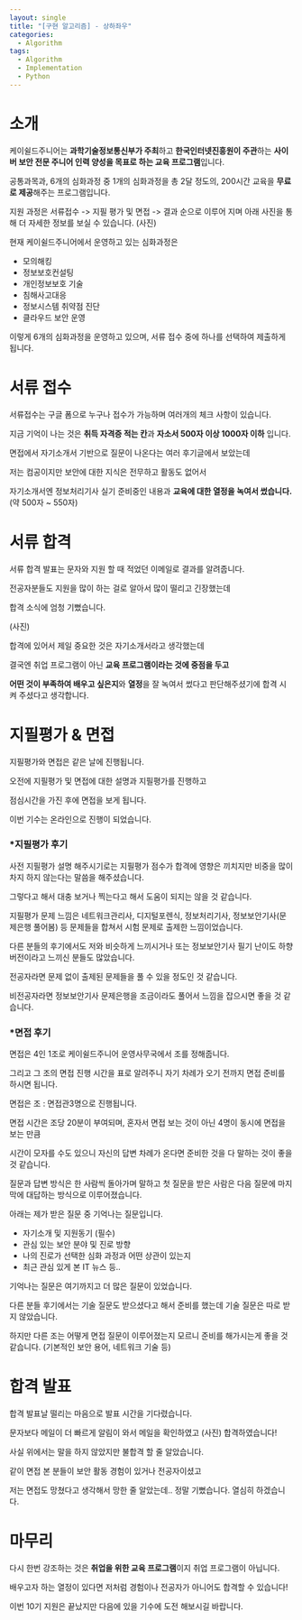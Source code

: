 ```yaml
---
layout: single
title: "[구현 알고리즘] - 상하좌우"
categories:
  - Algorithm
tags:
  - Algorithm
  - Implementation 
  - Python
---
```


# 소개

케이쉴드주니어는 **과학기술정보통신부가 주최**하고 **한국인터넷진흥원이 주관**하는 **사이버 보안 전문 주니어 인력 양성을 목표로 하는 교육 프로그램**입니다.

공통과목과, 6개의 심화과정 중 1개의 심화과정을 총 2달 정도의, 200시간 교육을 **무료로 제공**해주는 프로그램입니다.

지원 과정은 서류접수 -> 지필 평가 및 면접 -> 결과 순으로 이루어 지며 아래 사진을 통해 더 자세한 정보를 보실 수 있습니다.
(사진)

현재 케이쉴드주니어에서 운영하고 있는 심화과정은

- 모의해킹
- 정보보호컨설팅
- 개인정보보호 기술
- 침해사고대응
- 정보시스템 취약점 진단
- 클라우드 보안 운영

이렇게 6개의 심화과정을 운영하고 있으며, 서류 접수 중에 하나를 선택하여 제출하게 됩니다.

# 서류 접수

서류접수는 구글 폼으로 누구나 접수가 가능하며 여러개의 체크 사항이 있습니다.

지금 기억이 나는 것은 **취득 자격증 적는 칸**과 **자소서 500자 이상 1000자 이하** 입니다.

면접에서 자기소개서 기반으로 질문이 나온다는 여러 후기글에서 보았는데

저는 컴공이지만 보안에 대한 지식은 전무하고 활동도 없어서

자기소개서엔 정보처리기사 실기 준비중인 내용과 **교육에 대한 열정을 녹여서 썼습니다.**
(약 500자 ~ 550자)

# 서류 합격

서류 합격 발표는 문자와 지원 할 때 적었던 이메일로 결과를 알려줍니다.

전공자분들도 지원을 많이 하는 걸로 알아서 많이 떨리고 긴장했는데

합격 소식에 엄청 기뻤습니다.

(사진)

합격에 있어서 제일 중요한 것은 자기소개서라고 생각했는데

결국엔 취업 프로그램이 아닌 **교육 프로그램이라는 것에 중점을 두고**

**어떤 것이 부족하여 배우고 싶은지**와 **열정**을 잘 녹여서 썼다고 판단해주셨기에 합격 시켜 주셨다고 생각합니다.

# 지필평가 & 면접

지필평가와 면접은 같은 날에 진행됩니다.

오전에 지필평가 및 면접에 대한 설명과 지필평가를 진행하고

점심시간을 가진 후에 면접을 보게 됩니다.

이번 기수는 온라인으로 진행이 되었습니다.

### *지필평가 후기

사전 지필평가 설명 해주시기로는 지필평가 점수가 합격에 영향은 끼치지만 비중을 많이 차지 하지 않는다는 말씀을 해주셨습니다.

그렇다고 해서 대충 보거나 찍는다고 해서 도움이 되지는 않을 것 같습니다.

지필평가 문제 느낌은 네트워크관리사, 디지털포렌식, 정보처리기사, 정보보안기사(문제은행 풀어봄) 등 문제들을 합쳐서 시험 문제로 출제한 느낌이었습니다.

다른 분들의 후기에서도 저와 비슷하게 느끼시거나 또는 정보보안기사 필기 난이도 하향 버전이라고 느끼신 분들도 많았습니다.

전공자라면 문제 없이 출제된 문제들을 풀 수 있을 정도인 것 같습니다.

비전공자라면 정보보안기사 문제은행을 조금이라도 풀어서 느낌을 잡으시면 좋을 것 같습니다.

### *면접 후기

면접은 4인 1조로 케이쉴드주니어 운영사무국에서 조를 정해줍니다.

그리고 그 조의 면접 진행 시간을 표로 알려주니 자기 차례가 오기 전까지 면접 준비를 하시면 됩니다.

면접은 조 : 면접관3명으로 진행됩니다.

면접 시간은 조당 20분이 부여되며, 혼자서 면접 보는 것이 아닌 4명이 동시에 면접을 보는 만큼

시간이 모자를 수도 있으니 자신의 답변 차례가 온다면 준비한 것을 다 말하는 것이 좋을 것 같습니다.

질문과 답변 방식은 한 사람씩 돌아가며 말하고 첫 질문을 받은 사람은 다음 질문에 마지막에 대답하는 방식으로 이루어졌습니다.

아래는 제가 받은 질문 중 기억나는 질문입니다.

- 자기소개 및 지원동기 (필수)
- 관심 있는 보안 분야 및 진로 방향
- 나의 진로가 선택한 심화 과정과 어떤 상관이 있는지
- 최근 관심 있게 본 IT 뉴스 등..

기억나는 질문은 여기까지고 더 많은 질문이 있었습니다.

다른 분들 후기에서는 기술 질문도 받으셨다고 해서 준비를 했는데 기술 질문은 따로 받지 않았습니다.

하지만 다른 조는 어떻게 면접 질문이 이루어졌는지 모르니 준비를 해가시는게 좋을 것 같습니다.
(기본적인 보안 용어, 네트워크 기술 등)

# 합격 발표

합격 발표날 떨리는 마음으로 발표 시간을 기다렸습니다.

문자보다 메일이 더 빠르게 알림이 와서 메일을 확인하였고
(사진)
합격하였습니다!

사실 위에서는 말을 하지 않았지만 불합격 할 줄 알았습니다.

같이 면접 본 분들이 보안 활동 경험이 있거나 전공자이셨고

저는 면접도 망쳤다고 생각해서 망한 줄 알았는데.. 정말 기뻤습니다. 열심히 하겠습니다.

# 마무리

다시 한번 강조하는 것은 **취업을 위한 교육 프로그램**이지 취업 프로그램이 아닙니다.

배우고자 하는 열정이 있다면 저처럼 경험이나 전공자가 아니어도 합격할 수 있습니다!

이번 10기 지원은 끝났지만 다음에 있을 기수에 도전 해보시길 바랍니다.